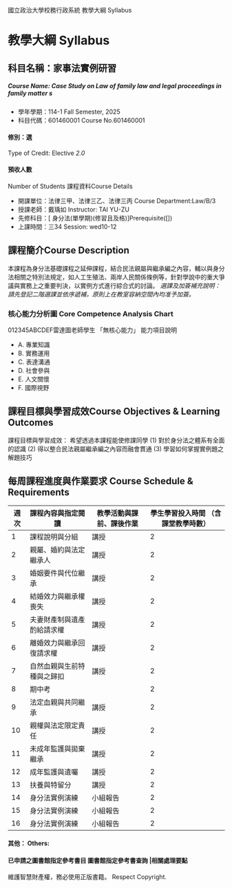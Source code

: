 國立政治大學校務行政系統 教學大綱 Syllabus
# 教學大綱 Syllabus
##  科目名稱：家事法實例研習
#####  Course Name: Case Study on Law of family law and legal proceedings in family matter s
  * 學年學期：114-1 Fall Semester, 2025 
  * 科目代碼：601460001 Course No.601460001
#### 修別：選
Type of Credit: Elective 
_2.0_
#### 預收人數
Number of Students
課程資料Course Details
  * 開課單位：法律三甲、法律三乙、法律三丙 Course Department:Law/B/3 
  * 授課老師：戴瑀如 Instructor: TAI YU-ZU 
  * 先修科目：[ 身分法(單學期)(修習且及格)]Prerequisite([])
  * 上課時間：三34 Session: wed10-12
##  課程簡介Course Description
本課程為身分法基礎課程之延伸課程，結合民法親屬與繼承編之內容，輔以與身分法相關之特別法規定，如人工生殖法、兩岸人民關係條例等，針對學說中的重大爭議與實務上之重要判決，以實例方式進行綜合式的討論。
_選課及加簽補充說明：_
_請先登記二階選課並依序遞補，原則上在教室容納空間內均准予加簽。_
###  核心能力分析圖 Core Competence Analysis Chart
012345ABCDEF雷達圖老師學生
「無核心能力」 
能力項目說明
  * A. 專業知識
  * B. 實務運用
  * C. 表達溝通
  * D. 社會參與
  * E. 人文關懷
  * F. 國際視野
##  課程目標與學習成效Course Objectives & Learning Outcomes 
課程目標與學習成效：
希望透過本課程能使修課同學
(1) 對於身分法之體系有全面的認識
(2) 得以整合民法親屬繼承編之內容而融會貫通
(3) 學習如何掌握實例題之解題技巧
##  每周課程進度與作業要求 Course Schedule & Requirements
週次 |  課程內容與指定閱讀 |  教學活動與課前、課後作業 |  學生學習投入時間 （含課堂教學時數）  
---|---|---|---  
1 |  課程說明與分組 |  講授 |  2  
2 |  親屬、婚約與法定繼承人 |  講授 |  2  
3 | 婚姻要件與代位繼承 |  講授 |  2  
4 | 結婚效力與繼承權喪失 | 講授 |  2  
5 |  夫妻財產制與遺產酌給請求權 | 講授 |  2  
6 | 離婚效力與繼承回復請求權 | 講授 |  2  
7 | 自然血親與生前特種與之歸扣 | 講授 |  2  
8 | 期中考 |  |  2  
9 | 法定血親與共同繼承 |  講授 |  2  
10 |  親權與法定限定責任 | 講授 |  2  
11 |  未成年監護與拋棄繼承 | 講授 |  2  
12 |  成年監護與遺囑 | 講授 |  2  
13 |  扶養與特留分 | 講授 |  2  
14 |  身分法實例演練 | 小組報告 |  2  
15 |  身分法實例演練 | 小組報告 |  2  
16 |  身分法實例演練 | 小組報告 |  2  
####  其他： Others:
####  已申請之圖書館指定參考書目  圖書館指定參考書查詢 |相關處理要點
維護智慧財產權，務必使用正版書籍。 Respect Copyright.